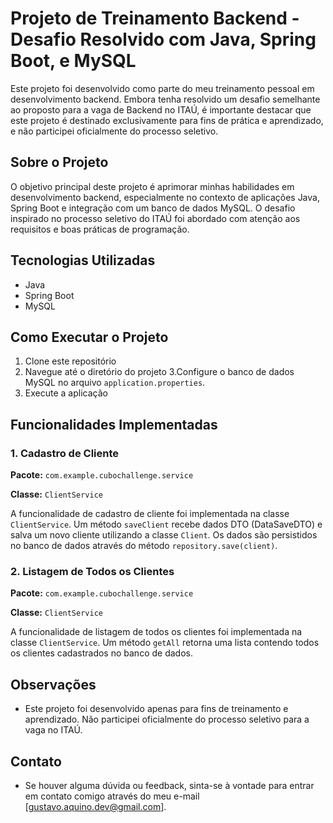 # Projeto de Treinamento Backend - Desafio Resolvido com Java, Spring Boot, e MySQL

Este projeto foi desenvolvido como parte do meu treinamento pessoal em desenvolvimento backend. Embora tenha resolvido um desafio semelhante ao proposto para a vaga de Backend no ITAÚ, é importante destacar que este projeto é destinado exclusivamente para fins de prática e aprendizado, e não participei oficialmente do processo seletivo.

## Sobre o Projeto

O objetivo principal deste projeto é aprimorar minhas habilidades em desenvolvimento backend, especialmente no contexto de aplicações Java, Spring Boot e integração com um banco de dados MySQL. O desafio inspirado no processo seletivo do ITAÚ foi abordado com atenção aos requisitos e boas práticas de programação.

## Tecnologias Utilizadas

- Java
- Spring Boot
- MySQL

## Como Executar o Projeto

1. Clone este repositório
2.  Navegue até o diretório do projeto
3.Configure o banco de dados MySQL no arquivo `application.properties`.
4.  Execute a aplicação

## Funcionalidades Implementadas

### 1. Cadastro de Cliente

**Pacote:** `com.example.cubochallenge.service`

**Classe:** `ClientService`

A funcionalidade de cadastro de cliente foi implementada na classe `ClientService`. Um método `saveClient` recebe dados DTO (DataSaveDTO) e salva um novo cliente utilizando a classe `Client`. Os dados são persistidos no banco de dados através do método `repository.save(client)`.

### 2. Listagem de Todos os Clientes

**Pacote:** `com.example.cubochallenge.service`

**Classe:** `ClientService`

A funcionalidade de listagem de todos os clientes foi implementada na classe `ClientService`. Um método `getAll` retorna uma lista contendo todos os clientes cadastrados no banco de dados.

## Observações

- Este projeto foi desenvolvido apenas para fins de treinamento e aprendizado. Não participei oficialmente do processo seletivo para a vaga no ITAÚ.

## Contato

- Se houver alguma dúvida ou feedback, sinta-se à vontade para entrar em contato comigo através do meu e-mail [gustavo.aquino.dev@gmail.com].


